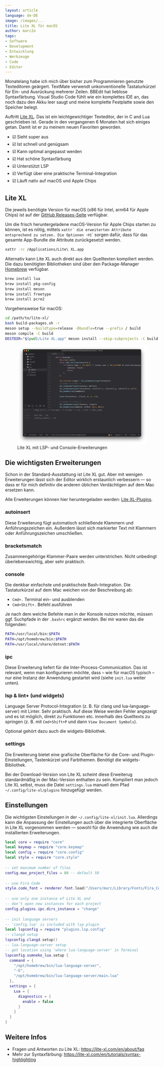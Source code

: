```yaml
---
layout: article
language: de-DE
image: /images/...
title: Lite XL für macOS
author: marc2o
tags:
- Software
- Development
- Entwicklung
- Werkzeuge
- Code
- Editor
---
```


Monatelang habe ich mich über bisher zum Programmieren genutzte Texteditoren geärgert. TextMate verwendt unkonventionelle Tastaturkürzel für Ein- und Ausrückung mehrerer Zeilen. BBEdit hat lieblose Syntaxfärbung. Visual Studio Code fühlt wie ein komplettes IDE an, das noch dazu den Akku leer saugt und meine komplette Festplatte sowie den Speicher belegt.

Auftritt [Lite XL](https://lite-xl.com/). Das ist ein leichtgewichtiger Texteditor, der in C and Lua geschrieben ist. Gerade in den vergangenen 6 Monaten hat sich einiges getan. Damit ist er zu meinem neuen Favoriten geworden.

- ☑️ Sieht super aus
- ☑️ Ist schnell und genügsam
- ☑️ Kann optimal angepasst werden
- ☑️ Hat schöne Syntaxfärbung
- ☑️ Unterstützt LSP
- ☑️ Verfügt über eine praktische Terminal-Integration
- ☑️ Läuft nativ auf macOS und Apple Chips

## Lite XL

Die jeweils benötigte Version für macOS (x86 für Intel, arm64 für Apple Chips) ist auf der [GitHub Releases-Seite](https://github.com/lite-xl/lite-xl/releases/) verfügbar.

Um die frisch heruntergeladene macOS-Version für Apple Chips starten zu können, ist es nötig, mittels `xattr´ die erweiterten Attribute entsprechend zu setzen. Die Optionen `-rc` sorgen dafür, dass für das gesamte App-Bundle die Attribute zurückgesetzt werden.

```bash
xattr -rc /Applications/Lite\ XL.app
```

Alternativ kann Lite XL auch direkt aus den Quelltexten kompiliert werden. Die dazu benötigten Bibliotheken sind über den Package-Manager [Homebrew](https://brew.sh/) verfügbar.

```bash
brew install lua
brew install pkg-config
brew install meson
brew install freetype
brew install pcre2
```
Vorgehensweise für macOS:

```bash
cd /path/to/lite-xl/
bash build-packages.sh -r
meson setup --buildtype=release -Dbundle=true --prefix / build
meson compile -C build
DESTDIR="$(pwd)/Lite XL.app" meson install --skip-subprojects -C build
```

<figure>
	<img src="../images/Lite-XL-2023-01-25.png" alt="Lite XL Code Editor Screenshot">
	<figcaption>Lite XL mit LSP- und Console-Erweiterungen</figcaption>
</figure>

## Die wichtigsten Erweiterungen

Schon in der Standard-Ausstattung ist Lite XL gut. Aber mit wenigen Erweiterungen lässt sich der Editor wirklich erstaunlich verbessern — so dass er für mich definitiv die anderen üblichen Verdächtigen auf dem Mac ersetzen kann.

Alle Erweiterungen können hier heruntergeladen werden: [Lite XL-Plugins](https://github.com/lite-xl/lite-xl-plugins).

### autoinsert

Diese Erweiterung fügt automatisch schließende Klammern und Anführungszeichen ein. Außerdem lässt sich markierter Text mit Klammern oder Anführungszeichen umschließen.

### bracketsmatch

Zusammengehörige Klammer-Paare werden unterstrichen. Nicht unbedingt überlebenswichtig, aber sehr praktisch.

### console

Die denkbar einfachste und praktischste Bash-Integration. Die Tastaturkürzel auf dem Mac weichen von der Beschreibung ab:

- `Cmd+.` Terminal ein- und ausblenden
- `Cmd+Shift+.` Befehl ausführen

Je nach dem welche Befehle man in der Konsole nutzen möchte, müssen ggf. Suchpfade in der `.bashrc` ergänzt werden. Bei mir waren das die folgenden:

```bash
PATH=/usr/local/bin:$PATH
PATH=/opt/homebrew/bin:$PATH
PATH=/usr/local/share/dotnet:$PATH
```

### ipc

Diese Erweiterung liefert für die Inter-Process-Communication. Das ist relevant, wenn man konfigurieren möchte, dass – wie für macOS typisch – nur eine Instanz der Anwendung gestartet wird (siehe `init.lua` weiter unten).

### lsp & lint+ (und widgets)

Language Server Protocol-Integration (z. B. für clang und lua-language-server) mit Linter. Sehr praktisch. Auf diese Weise werden Fehler angezeigt und es ist möglich, direkt zu Funktionen etc. innerhalb des Quelltexts zu springen (z. B. mit `Cmd+Shift+P` und dann `View Document Symbols`).

Optional gehört dazu auch die widgets-Bibliothek.

### settings

Die Erweiterung bietet eine grafische Oberfläche für die Core- und Plugin-Einstellungen, Tastenkürzel und Farbthemen. Benötigt die widgets-Bibliothek.

Bei der Download-Version von Lite XL scheint diese Erweiterug standardmäßig in der Mac-Version enthalten zu sein. Kompiliert man jedoch Lite XL selbst, muss die Datei `settings.lua` manuell dem Pfad `~/.config/lite-xl/plugins` hinzugefügt werden.

## Einstellungen

Die wichtigsten Einstellungen in der `~/.config/lite-xl/init.lua`. Allerdings kann die Anpassung der Einstellungen auch über die integrierte Oberfläche in Lite XL vorgenommen werden — sowohl für die Anwendung wie auch die installierten Erweiterungen.

```lua
local core = require "core"
local keymap = require "core.keymap"
local config = require "core.config"
local style = require "core.style"

-- set maximum number of files
config.max_project_files = 80 -- default 50

-- use Fira Code
style.code_font = renderer.font.load("/Users/marc/Library/Fonts/Fira_Code_v6.2/FiraCode-Regular.ttf", 16 * SCALE)

-- use only one instance of Lite XL and
-- don't open new instances for each project
config.plugins.ipc.dirs_instance = "change"

-- init language servers
-- 'config.lua' is included with lsp plugin
local lspconfig = require "plugins.lsp.config"
-- clangd setup
lspconfig.clangd.setup()
-- lua-language-server setup
-- get location using 'where lua-language-server' in Terminal
lspconfig.sumneko_lua.setup {
  command = {
    "/opt/homebrew/bin/lua-language-server",
    "-E",
    "/opt/homebrew/bin/lua-language-server/main.lua"
  },
  settings = {
    Lua = {
      diagnostics = {
        enable = false
      }
    }
  }
}
```

## Weitere Infos

- Fragen und Antworten zu Lite XL: https://lite-xl.com/en/about/faq
- Mehr zur Syntaxfärbung: https://lite-xl.com/en/tutorials/syntax-highlighting